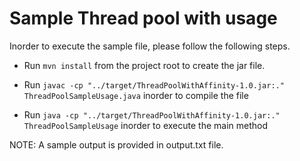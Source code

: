 # Sample Thread pool with usage

Inorder to execute the sample file, please follow the following steps.

* Run `mvn install` from the project root to create the jar file.

* Run `javac -cp "../target/ThreadPoolWithAffinity-1.0.jar:." ThreadPoolSampleUsage.java` inorder to compile the file

* Run `java -cp "../target/ThreadPoolWithAffinity-1.0.jar:." ThreadPoolSampleUsage` inorder to execute the main method

NOTE:
 A sample output is provided in output.txt file.
